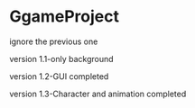 # GgameProject
ignore the previous one

version 1.1-only background

version 1.2-GUI completed

version 1.3-Character and animation completed

